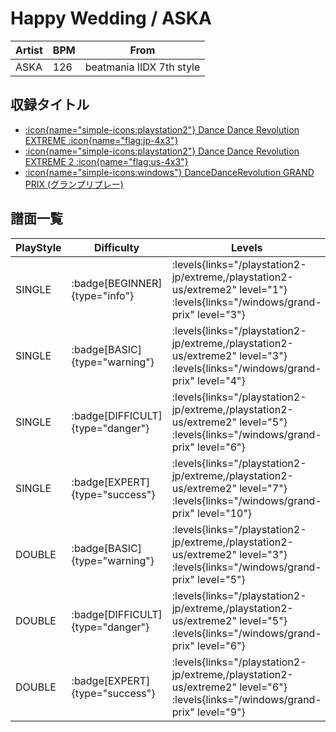 # Happy Wedding / ASKA

|Artist|BPM|From|
|------|---|----|
|ASKA|126|beatmania IIDX 7th style|

## 収録タイトル

- [:icon{name="simple-icons:playstation2"} Dance Dance Revolution EXTREME :icon{name="flag:jp-4x3"}](/playstation2-jp/extreme)
- [:icon{name="simple-icons:playstation2"} Dance Dance Revolution EXTREME 2 :icon{name="flag:us-4x3"}](/playstation2-us/extreme2)
- [:icon{name="simple-icons:windows"} DanceDanceRevolution GRAND PRIX (グランプリプレー)](/windows/grand-prix)

## 譜面一覧

|PlayStyle|Difficulty|Levels|Notes|Movie|
|---------|----------|------|-----|-----|
|SINGLE| :badge[BEGINNER]{type="info"}| :levels{links="/playstation2-jp/extreme,/playstation2-us/extreme2" level="1"} :levels{links="/windows/grand-prix" level="3"}|86/0||
|SINGLE| :badge[BASIC]{type="warning"}| :levels{links="/playstation2-jp/extreme,/playstation2-us/extreme2" level="3"} :levels{links="/windows/grand-prix" level="4"}|131/1||
|SINGLE| :badge[DIFFICULT]{type="danger"}| :levels{links="/playstation2-jp/extreme,/playstation2-us/extreme2" level="5"} :levels{links="/windows/grand-prix" level="6"}|177/8||
|SINGLE| :badge[EXPERT]{type="success"}| :levels{links="/playstation2-jp/extreme,/playstation2-us/extreme2" level="7"} :levels{links="/windows/grand-prix" level="10"}|264/6||
|DOUBLE| :badge[BASIC]{type="warning"}| :levels{links="/playstation2-jp/extreme,/playstation2-us/extreme2" level="3"} :levels{links="/windows/grand-prix" level="5"}|135/1||
|DOUBLE| :badge[DIFFICULT]{type="danger"}| :levels{links="/playstation2-jp/extreme,/playstation2-us/extreme2" level="5"} :levels{links="/windows/grand-prix" level="6"}|179/9||
|DOUBLE| :badge[EXPERT]{type="success"}| :levels{links="/playstation2-jp/extreme,/playstation2-us/extreme2" level="6"} :levels{links="/windows/grand-prix" level="9"}|261/5||
